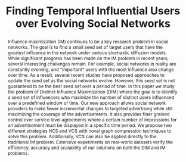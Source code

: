 ---
title: "Finding Temporal Influential Users over Evolving Social Networks"
authors:
- Shixun Huang
- admin
- J.Shane Culpepper
- Bang Zhang

publication_types: ["1"]
publication: In *the 35th International Conference on Data Engineering (ICDE)*
publication_short: In *ICDE*
publishDate: "2019-04-11"

abstract: Influence maximization (IM) continues to be a key research problem in social networks. The goal is to find a small seed set of target users that have the greatest influence in the network under various stochastic diffusion models. While significant progress has been made on the IM problem in recent years, several interesting challenges remain. For example, social networks in reality are constantly evolving, and "important" users with the most influence also change over time. As a result, several recent studies have proposed approaches to update the seed set as the social networks evolve. However, this seed set is not guaranteed to be the best seed set over a period of time. In this paper we study the problem of Distinct Influence Maximization (DIM) where the goal is to identify a seed set of influencers who maximize the number of distinct users influenced over a predefined window of time. Our new approach allows social network providers to make fewer incremental changes to targeted advertising while still maximizing the coverage of the advertisements. It also provides finer grained control over service level agreements where a certain number of impressions for an advertisement must be displayed in a specific time period. We propose two different strategies HCS and VCS with novel graph compression techniques to solve this problem. Additionally, VCS can also be applied directly to the traditional IM problem. Extensive experiments on real-world datasets verify the efficiency, accuracy and scalability of our solutions on both the DIM and IM problems.


#tags:
#- Source Themes
featured: true

links:
url_pdf: https://ieeexplore.ieee.org/abstract/document/8731473

---